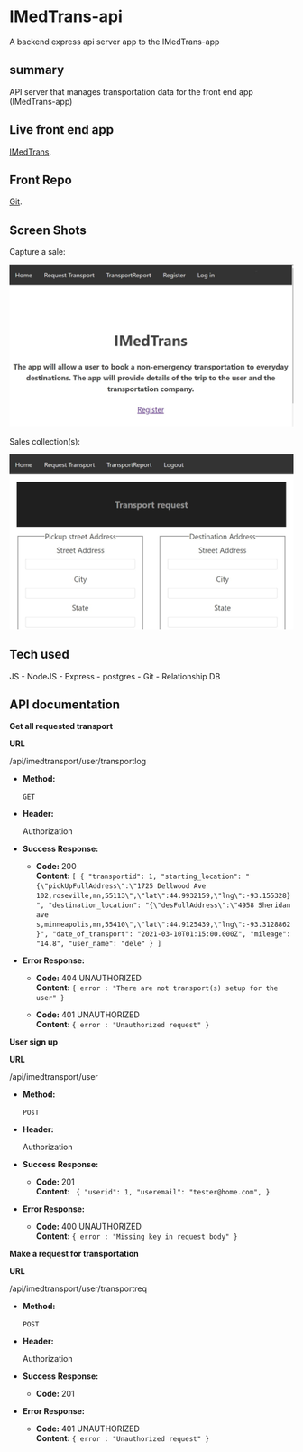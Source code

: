 # IMedTrans-api

A backend express api server app to the IMedTrans-app

## summary

API server that manages transportation data for the front end app (IMedTrans-app)

## Live front end app

[IMedTrans](https://protech-app.vercel.app/collection).

## Front Repo

[Git](https://github.com/dadetifa1/Protech-api).

## Screen Shots

Capture a sale:

![Landing Page](screen_shots/Landing_page.jpg)

Sales collection(s):

![sample results](screen_shots/Transport_request.jpg)

## Tech used

JS - NodeJS - Express - postgres - Git - Relationship DB

## API documentation

**Get all requested transport**

**URL**

/api/imedtransport/user/transportlog

- **Method:**

  `GET`

- **Header:**

  Authorization

- **Success Response:**

  - **Code:** 200 <br />
    **Content:** `[ { "transportid": 1, "starting_location": "{\"pickUpFullAddress\":\"1725 Dellwood Ave 102,roseville,mn,55113\",\"lat\":44.9932159,\"lng\":-93.155328}", "destination_location": "{\"desFullAddress\":\"4958 Sheridan ave s,minneapolis,mn,55410\",\"lat\":44.9125439,\"lng\":-93.3128862}", "date_of_transport": "2021-03-10T01:15:00.000Z", "mileage": "14.8", "user_name": "dele" } ]`

- **Error Response:**

  - **Code:** 404 UNAUTHORIZED <br />
    **Content:** `{ error : "There are not transport(s) setup for the user" }`

  - **Code:** 401 UNAUTHORIZED <br />
    **Content:** `{ error : "Unauthorized request" }`

**User sign up**

**URL**

/api/imedtransport/user

- **Method:**

  `POsT`

- **Header:**

  Authorization

- **Success Response:**

  - **Code:** 201 <br />
    **Content:** ` { "userid": 1, "useremail": "tester@home.com", }`

- **Error Response:**

  - **Code:** 400 UNAUTHORIZED <br />
    **Content:** `{ error : "Missing key in request body" }`

**Make a request for transportation**

**URL**

/api/imedtransport/user/transportreq

- **Method:**

  `POST`

- **Header:**

  Authorization

- **Success Response:**

  - **Code:** 201 <br />

- **Error Response:**

  - **Code:** 401 UNAUTHORIZED <br />
    **Content:** `{ error : "Unauthorized request" }`
